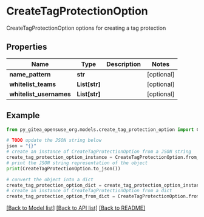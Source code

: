 # CreateTagProtectionOption

CreateTagProtectionOption options for creating a tag protection

## Properties

Name | Type | Description | Notes
------------ | ------------- | ------------- | -------------
**name_pattern** | **str** |  | [optional] 
**whitelist_teams** | **List[str]** |  | [optional] 
**whitelist_usernames** | **List[str]** |  | [optional] 

## Example

```python
from py_gitea_opensuse_org.models.create_tag_protection_option import CreateTagProtectionOption

# TODO update the JSON string below
json = "{}"
# create an instance of CreateTagProtectionOption from a JSON string
create_tag_protection_option_instance = CreateTagProtectionOption.from_json(json)
# print the JSON string representation of the object
print(CreateTagProtectionOption.to_json())

# convert the object into a dict
create_tag_protection_option_dict = create_tag_protection_option_instance.to_dict()
# create an instance of CreateTagProtectionOption from a dict
create_tag_protection_option_from_dict = CreateTagProtectionOption.from_dict(create_tag_protection_option_dict)
```
[[Back to Model list]](../README.md#documentation-for-models) [[Back to API list]](../README.md#documentation-for-api-endpoints) [[Back to README]](../README.md)


